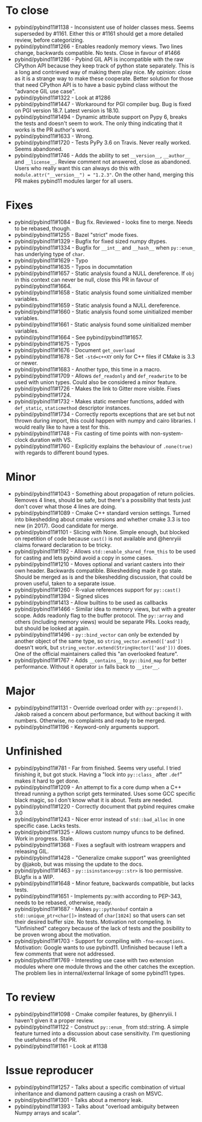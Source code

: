 # To close
- pybind/pybind11#1138 - Inconsistent use of holder classes mess. Seems superseded by #1161. Either this or #1161 should get a more detailed review, before categorizing.
- pybind/pybind11#1266 - Enables readonly memory views. Two lines change, backwards compatible. No tests. Close in favour of #1466
- pybind/pybind11#1286 - Pybind GIL API is incompatible with the raw CPython API because they keep track of python state separately. This is a long and contrieved way of making them play nice. My opinion: close as it is a strange way to make these cooperate. Better solution for those that need CPython API is to have a basic pybind class without the "advance GIL use case".
- pybind/pybind11#1322 - Look at #1286
- pybind/pybind11#1447 - Workaround for PGI compiler bug. Bug is fixed on PGI version 18.7. Latest version is 18.10.
- pybind/pybind11#1494 - Dynamic attribute support on Pypy 6, breaks the tests and doesn't seem to work. The only thing indicating that it works is the PR author's word.
- pybind/pybind11#1633 - Wrong.
- pybind/pybind11#1720 - Tests PyPy 3.6 on Travis. Never really worked. Seems abandoned.
- pybind/pybind11#1746 - Adds the ability to set `__version__`, `__author__` and `__license__`. Review comment not answered, close as abandoned. Users who really want this can always do this with `module.attr("__version__") = "1.2.3"`. On the other hand, merging this PR makes pybind11 modules larger for all users.


# Fixes
- pybind/pybind11#1084 - Bug fix. Reviewed - looks fine to merge. Needs to be rebased, though.
- pybind/pybind11#1255 - Bazel "strict" mode fixes.
- pybind/pybind11#1329 - Bugfix for fixed sized numpy dtypes.
- pybind/pybind11#1334 - Bugfix for `__int__` and `__hash__` when `py::enum_` has underlying type of `char`.
- pybind/pybind11#1629 - Typo
- pybind/pybind11#1635 - Typos in documntation
- pybind/pybind11#1657 - Static analysis found a NULL dereference. If `obj` in this context can never be null, close this PR in favour of pybind/pybind11#1664.
- pybind/pybind11#1658 - Static analysis found some uinitialized member variables.
- pybind/pybind11#1659 - Static analysis found a NULL dereference.
- pybind/pybind11#1660 - Static analysis found some uinitialized member variables.
- pybind/pybind11#1661 - Static analysis found some uinitialized member variables.
- pybind/pybind11#1664 - See pybind/pybind11#1657.
- pybind/pybind11#1675 - Typos
- pybind/pybind11#1676 - Document `get_overload`
- pybind/pybind11#1678 - Set `-std=c++XY` only for C++ files if CMake is 3.3 or newer.
- pybind/pybind11#1683 - Another typo, this time in a macro.
- pybind/pybind11#1709 - Allows `def_readonly` and `def_readwrite` to be used with union types. Could also be considered a minor feature.
- pybind/pybind11#1726 - Makes the link to Gitter more visible. Fixes pybind/pybind11#1724.
- pybind/pybind11#1732 - Makes static member functions, added with `def_static`, `staticmethod` descriptor instances.
- pybind/pybind11#1734 - Correctly reports exceptions that are set but not thrown during import, this could happen with numpy and cairo libraries. I would really like to have a test for this.
- pybind/pybind11#1748 - Fix casting of time points with non-system-clock duration with VS.
- pybind/pybind11#1760 - Explicitly explains the behaviour of `.none(true)` with regards to different bound types.


# Minor
- pybind/pybind11#1043 - Something about propagation of return policies. Removes 4 lines, should be safe, but there's a possibility that tests just don't cover what those 4 lines are doing.
- pybind/pybind11#1089 - Cmake C++ standard version settings. Turned into bikeshedding about cmake versions and whether cmake 3.3 is too new (in 2017). Good candidate for merge. 
- pybind/pybind11#1101 - Slicing with None. Simple enough, but blocked on repetition of code because `cast()` is not available and @henryiii claims forward declaration to be tricky.
- pybind/pybind11#1192 - Allows `std::enable_shared_from_this` to be used for casting and lets pybind avoid a copy in some cases.
- pybind/pybind11#1210 - Moves optional and variant casters into their own header. Backwards compatible. Bikeshedding made it go stale. Should be merged as is and the bikeshedding discussion, that could be proven useful, taken to a separate issue.
- pybind/pybind11#1260 - R-value references support for `py::cast()`
- pybind/pybind11#1394 - Signed slices
- pybind/pybind11#1413 - Allow builtins to be used as callbacks
- pybind/pybind11#1466 - Similar idea to memory views, but with a greater scope. Adds readonly flag to the buffer protocol. The `py::array` and others (including memory views) would be separate PRs. Looks ready, but should be looked at again.
- pybind/pybind11#1496 - `py::bind_vector` can only be extended by another object of the same type, so `string_vector.extend(['asd'])` doesn't work, but `string_vector.extend(StringVector(['asd']))` does. One of the official maintainers called this "an overlooked feature".
- pybind/pybind11#1767 - Adds `__contains__` to `py::bind_map` for better performance. Without it operator `in` falls back to `__iter__`.


# Major
- pybind/pybind11#1131 - Override overload order with `py::prepend()`. Jakob raised a concern about performance, but without backing it with numbers. Otherwise, no complaints and ready to be merged.
- pybind/pybind11#1196 - Keyword-only arguments support.


# Unfinished
- pybind/pybind11#781 - Far from finished. Seems very useful. I tried finishing it, but got stuck. Having a "lock into `py::class_` after `.def`" makes it hard to get done.
- pybind/pybind11#1209 - An attempt to fix a core dump when a C++ thread running a python script gets terminated. Uses some GCC specific black magic, so I don't know what it is about. Tests are needed.
- pybind/pybind11#1220 - Correctly document that pybind requires cmake 3.0
- pybind/pybind11#1243 - Nicer error instead of `std::bad_alloc` in one specific case. Lacks tests.
- pybind/pybind11#1325 - Allows custom numpy ufuncs to be defined. Work in progress. Stale.
- pybind/pybind11#1368 - Fixes a segfault with iostream wrappers and releasing GIL.
- pybind/pybind11#1428 - "Generalize cmake support" was greenlighted by @jakob, but was missing the update to the docs.
- pybind/pybind11#1463 - `py::isinstance<py::str>` is too permissive. BUgfix is a WIP.
- pybind/pybind11#1648 - Minor feature, backwards compatible, but lacks tests.
- pybind/pybind11#1651 - Implements py::with according to PEP-343, needs to be rebased, otherwise, ready.
- pybind/pybind11#1687 - Makes `py::pythonbuf` contain a `std::unique_ptr<char[]>` instead of `char[1024]` so that users can set their desired buffer size. No tests. Motivation not compeling. In "Unfinished" category because of the lack of tests and the posibility to be proven wrong about the motivation.
- pybind/pybind11#1703 - Support for compiling with `-fno-exceptions`. Motivation: Google wants to use pybind11. Unfinished because I left a few comments that were not addressed.
- pybind/pybind11#1769 - Interesting use case with two extension modules where one module throws and the other catches the exception. The problem lies in internal/external linkage of some pybind11 types.


# To review
- pybind/pybind11#1098 - Cmake compiler features, by @henryiii. I haven't given it a proper review.
- pybind/pybind11#1122 - Construct `py::enum_` from std::string. A simple feature turned into a discussion about case sensitivity. I'm questioning the usefulness of the PR.
- pybind/pybind11#1161 - Look at #1138 

# Issue reproducer
- pybind/pybind11#1257 - Talks about a specific combination of virtual inheritance and diamond pattern causing a crash on MSVC.
- pybind/pybind11#1301 - Talks about a memory leak.
- pybind/pybind11#1393 - Talks about "overload ambiguity between Numpy arrays and scalar".
